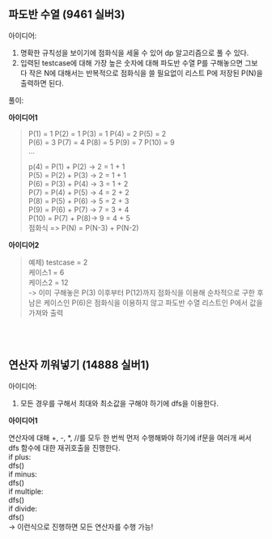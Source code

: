 ## 파도반 수열 (9461 실버3)

아이디어:
1. 명확한 규칙성을 보이기에 점화식을 세울 수 있어 dp 알고리즘으로 풀 수 있다.
2. 입력된 testcase에 대해 가장 높은 숫자에 대해 파도반 수열 P를 구해놓으면 그보다 작은 N에 대해서는 반복적으로 점화식을 쓸 필요없이 리스트 P에 저장된 P(N)을 출력하면 된다.

풀이:

**아이디어1**

>P(1) = 1  P(2) = 1  P(3) = 1  P(4) = 2  P(5) = 2<br/>
>P(6) = 3  P(7) = 4  P(8) = 5  P(9) = 7  P(10) = 9<br/>
>...
>
>p(4) = P(1) + P(2) -> 2 = 1 + 1<br/>
>P(5) = P(2) + P(3) -> 2 = 1 + 1<br/>
>P(6) = P(3) + P(4) -> 3 = 1 + 2<br/>
>P(7) = P(4) + P(5) -> 4 = 2 + 2<br/>
>P(8) = P(5) + P(6) -> 5 = 2 + 3<br/>
>P(9) = P(6) + P(7) -> 7 = 3 + 4<br/>
>P(10) = P(7) + P(8)-> 9 = 4 + 5<br/>
>점화식 => P(N) = P(N-3) + P(N-2)

**아이디어2**

>예제) testcase = 2<br/>
>케이스1 = 6<br/>
>케이스2 = 12<br/>
>-> 이미 구해놓은 P(3) 이후부터 P(12)까지 점화식을 이용해 순차적으로 구한 후 남은 케이스인 P(6)은 점화식을 이용하지 않고 파도반 수열 리스트인 P에서 값을 가져와 출력

<br/><br/>
## 연산자 끼워넣기 (14888 실버1)

아이디어:
1. 모든 경우를 구해서 최대와 최소값을 구해야 하기에 dfs을 이용한다.

**아이디어1**

연산자에 대해 +, -, *, //를 모두 한 번씩 먼저 수행해봐야 하기에 if문을 여러개 써서 dfs 함수에 대한 재귀호출을 진행한다.<br/>
if plus:<br/>
  dfs()<br/>
if minus:<br/>
  dfs()<br/>
if multiple:<br/>
  dfs()<br/>
if divide:<br/>
  dfs()<br/>
-> 이런식으로 진행하면 모든 연산자를 수행 가능!
